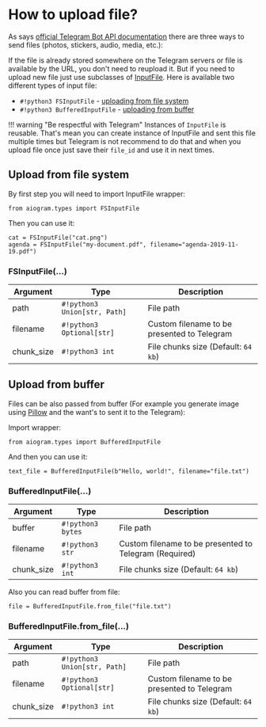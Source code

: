 # How to upload file?

As says [official Telegram Bot API documentation](https://core.telegram.org/bots/api#sending-files) there are three ways to send files (photos, stickers, audio, media, etc.):

If the file is already stored somewhere on the Telegram servers or file is available by the URL, you don't need to reupload it.
But if you need to upload new file just use subclasses of [InputFile](./types/input_file.md). Here is available two different types of input file:

- `#!python3 FSInputFile` - [uploading from file system](#upload-from-file-system)
- `#!python3 BufferedInputFile` - [uploading from buffer](#upload-from-buffer)

!!! warning "Be respectful with Telegram"
    Instances of `InputFile` is reusable. That's mean you can create instance of InputFile and sent this file multiple times but Telegram is not recommend to do that and when you upload file once just save their `file_id` and use it in next times.

## Upload from file system
By first step you will need to import InputFile wrapper:
```python3
from aiogram.types import FSInputFile
```

Then you can use it:
```python3
cat = FSInputFile("cat.png")
agenda = FSInputFile("my-document.pdf", filename="agenda-2019-11-19.pdf")
```

### FSInputFile(...)

|Argument|Type|Description|
|---|---|---|
| path | `#!python3 Union[str, Path]` | File path |
| filename | `#!python3 Optional[str]` | Custom filename to be presented to Telegram |
| chunk_size | `#!python3 int` | File chunks size (Default: `64 kb`) |

## Upload from buffer

Files can be also passed from buffer (For example you generate image using [Pillow](https://pillow.readthedocs.io/en/stable/) and the want's to sent it to the Telegram):

Import wrapper:

```python3
from aiogram.types import BufferedInputFile
```

And then you can use it:
```python3
text_file = BufferedInputFile(b"Hello, world!", filename="file.txt")
```

### BufferedInputFile(...)
|Argument|Type|Description|
|---|---|---|
| buffer | `#!python3 bytes` | File path |
| filename | `#!python3 str` | Custom filename to be presented to Telegram (Required) |
| chunk_size | `#!python3 int` | File chunks size (Default: `64 kb`) |

Also you can read buffer from file:

```python3
file = BufferedInputFile.from_file("file.txt")
```

### BufferedInputFile.from_file(...)
|Argument|Type|Description|
|---|---|---|
| path | `#!python3 Union[str, Path]` | File path |
| filename | `#!python3 Optional[str]` | Custom filename to be presented to Telegram |
| chunk_size | `#!python3 int` | File chunks size (Default: `64 kb`) |
